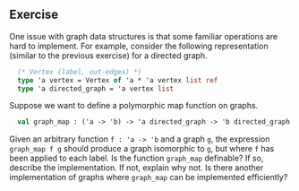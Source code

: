  
## Exercise
  One issue with graph data structures is that some familiar operations are hard to implement.  For
  example, consider the following representation (similar to the previous exercise) for a directed graph.
  
```ocaml
  (* Vertex (label, out-edges) *)
  type 'a vertex = Vertex of 'a * 'a vertex list ref
  type 'a directed_graph = 'a vertex list
```
  Suppose we want to define a polymorphic map function on graphs.
  
```ocaml
  val graph_map : ('a -> 'b) -> 'a directed_graph -> 'b directed_graph
```
  Given an arbitrary function `f : 'a -> 'b` and a graph `g`, the expression
  `graph_map f g` should produce a graph isomorphic to `g`, but where
  `f` has been applied to each label.  Is the function `graph_map` definable?  If
  so, describe the implementation.  If not, explain why not.  Is there another implementation of
  graphs where `graph_map` can be implemented efficiently?
  
